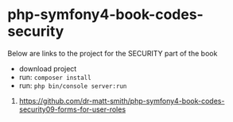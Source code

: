 # php-symfony4-book-codes-security

Below are links to the project for the SECURITY part of the book

- download project
- run: `composer install`
- run: `php bin/console server:run`

1. https://github.com/dr-matt-smith/php-symfony4-book-codes-security09-forms-for-user-roles

